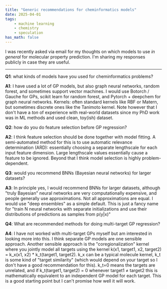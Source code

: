 ```yaml
---
title: "Generic recommendations for cheminformatics models"
date: 2025-04-01
tags:
    - machine learning
    - chemistry
    - speculation
has_math: false
---
```


I was recently asked via email for my thoughts on which models to use _in
general_ for molecular property prediction. I'm sharing my responses publicly
in case they are useful.

<!-- TEASER_END -->

---

**Q1**: what kinds of models have you used for cheminformatics problems?

**A1**: I have used a lot of GP models, but also graph neural networks, random
forest, and sometimes support vector machines. I would use Botorch / Gauche for
GPs, scikit learn for random forest, and Pytorch + deepchem for graph neural
networks. Kernels: often standard kernels like RBF or Matern, but sometimes
discrete ones like the Tanimoto kernel. Note however that I don't have a _ton_
of experience with real-world datasets since my PhD work was in ML methods and
used clean, toy(ish) dataset.

**Q2**: how do you do feature selection before GP regression?

**A2**: I think feature selection should be done together with model fitting. A
semi-automated method for this is to use automatic relevance determination
(ARD): essentially choosing a separate lengthscale for each input feature
dimension. Large lengthscale values essentially cause a feature to be ignored.
Beyond that I think model selection is highly problem-dependent.

**Q3**: would you recommend BNNs (Bayesian neural networks) for larger datasets?

**A3**: In principle yes, I would recommend BNNs for larger datasets, although
"truly Bayesian" neural networks are very computationally expensive, and people
generally use approximations. Not all approximations are equal. I would use
"deep ensembles" as a simple default. This is just a fancy name for "train N
neural networks with separate initializations and use their distributions of
predictions as samples from p(y|x)"

**Q4**: What are recommended methods for doing multi-target GP regression?

**A4**: I have not worked with multi-target GPs myself but am interested in
looking more into this. I think separate GP models are one sensible approach.
Another sensible approach is the "coregionalization" kernel where you jointly
model all targets using the kernel k(x1, target1, x2, target2) = k_x(x1, x2)  *
k_t(target1, target2). k_x can be a typical molecule kernel, k_t is some kind
of "target similarity" (which would depend on your target so I don't have a
good recommendation for this). k_t=0 means the targets are unrelated, and if
k_t(target1, target2) = 0 whenever target1 ≠ target2 this is mathematically
equivalent to an independent GP model for each target. This is a good starting
point but I can't promise how well it will work.

